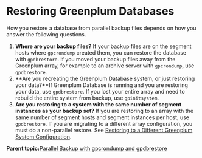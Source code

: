 # Restoring Greenplum Databases 

How you restore a database from parallel backup files depends on how you answer the following questions.

1.  **Where are your backup files?** If your backup files are on the segment hosts where `gpcrondump` created them, you can restore the database with `gpdbrestore`. If you moved your backup files away from the Greenplum array, for example to an archive server with `gpcrondump`, use `gpdbrestore`.
2.  **Are you recreating the Greenplum Database system, or just restoring your data?**If Greenplum Database is running and you are restoring your data, use `gpdbrestore`. If you lost your entire array and need to rebuild the entire system from backup, use `gpinitsystem`.
3.  **Are you restoring to a system with the same number of segment instances as your backup set?** If you are restoring to an array with the same number of segment hosts and segment instances per host, use `gpdbrestore`. If you are migrating to a different array configuration, you must do a non-parallel restore. See [Restoring to a Different Greenplum System Configuration](restore-diff-system.html).

**Parent topic:**[Parallel Backup with gpcrondump and gpdbrestore](../managing/backup-heading.html)


